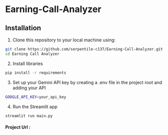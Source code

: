 # Earning-Call-Analyzer

## Installation

1. Clone this repository to your local machine using:
```bash
git clone https://github.com/serpentile-c137/Earning-Call-Analyzer.git
cd Earning Call Analyzer
```

2. Install libraries
```bash
pip install -r requirements
```

3. Set up your Gemini API key by creating a .env file in the project root and adding your API
```bash
GOOGLE_API_KEY=your_api_key
```

4. Run the Streamlit app
```bash
streamlit run main.py
```

#### Project Url : 
